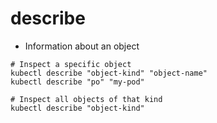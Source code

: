# describe

- Information about an object

```shell
# Inspect a specific object
kubectl describe "object-kind" "object-name"
kubectl describe "po" "my-pod"

# Inspect all objects of that kind
kubectl describe "object-kind"
```
